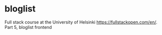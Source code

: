 # bloglist
Full stack course at the University of Helsinki https://fullstackopen.com/en/. 
Part 5, bloglist frontend 

